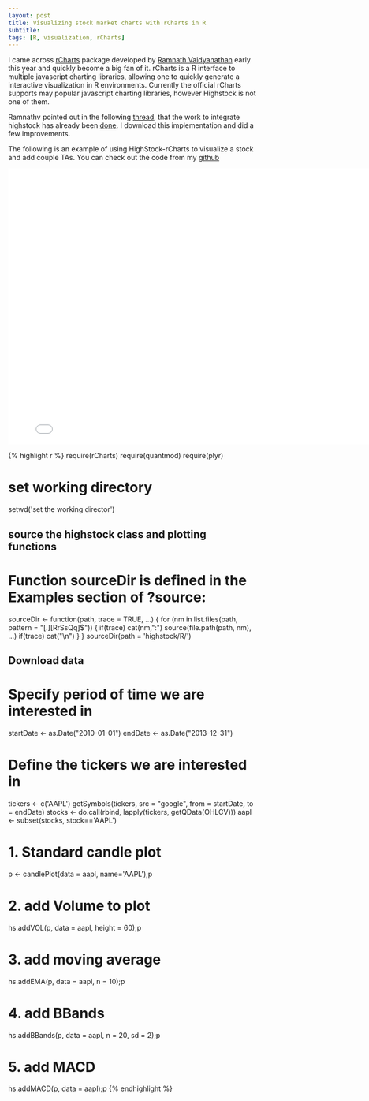 ```yaml
---
layout: post
title: Visualizing stock market charts with rCharts in R
subtitle:
tags: [R, visualization, rCharts]
---
```


I came across [rCharts](http://rcharts.io/) package developed by [Ramnath Vaidyanathan](https://ramnathv.github.io/) early this year and quickly become a big fan of it. rCharts is a R interface to multiple javascript charting libraries, allowing one to quickly generate a interactive visualization in R environments. Currently the official rCharts supports may popular javascript charting libraries, however Highstock is not one of them.

Ramnathv pointed out in the following [thread](https://github.com/ramnathv/rCharts/issues/320), that the work to integrate highstock has already been [done](https://github.com/nemonominem/Highstock-rCharts-hack). I download this implementation and did a few improvements.  

The following is an example of using HighStock-rCharts to visualize a stock and add couple TAs. You can check out the code from my [github](https://github.com/dingh/HighStock-rCharts)

<p>
<iframe frameborder="0" width="800" height="560"
        sandbox="allow-same-origin allow-scripts"
        scrolling="no" seamless="seamless"
        src="/files/R/HighStock.test.html">
</iframe>
</p>



{% highlight r %}
require(rCharts)
require(quantmod)
require(plyr)

# set working directory
setwd('set the working director')

## source the highstock class and plotting functions
# Function sourceDir is defined in the Examples section of ?source:
sourceDir <- function(path, trace = TRUE, ...) {
  for (nm in list.files(path, pattern = "[.][RrSsQq]$")) {
    if(trace) cat(nm,":")
    source(file.path(path, nm), ...)
    if(trace) cat("\n")
  }
}
sourceDir(path = 'highstock/R/')

## Download data
# Specify period of time we are interested in
startDate <- as.Date("2010-01-01")
endDate   <- as.Date("2013-12-31")

# Define the tickers we are interested in
tickers <- c('AAPL')
getSymbols(tickers, src = "google", from = startDate, to = endDate)
stocks <- do.call(rbind, lapply(tickers, getQData(OHLCV)))
aapl <- subset(stocks, stock=='AAPL')

# 1. Standard candle plot
p <- candlePlot(data = aapl, name='AAPL');p

# 2. add Volume to plot
hs.addVOL(p, data = aapl, height = 60);p

# 3. add moving average
hs.addEMA(p, data = aapl, n = 10);p

# 4. add BBands
hs.addBBands(p, data = aapl, n = 20, sd = 2);p

# 5. add MACD
hs.addMACD(p, data = aapl);p
{% endhighlight %}
